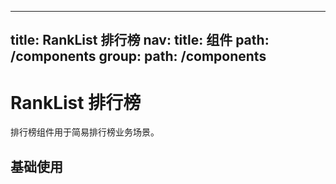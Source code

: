 <!--
 * @Descripttion: 
 * @version: 
 * @LastEditors: jp
 * @Date: 2022-05-19 18:44:28
 * @LastEditTime: 2022-05-19 18:44:45
-->
---
title: RankList 排行榜
nav:
  title: 组件
  path: /components
group:
  path: /components
---

# RankList 排行榜

排行榜组件用于简易排行榜业务场景。

## 基础使用

<code src="./demos/index.tsx" />

<API></API>
